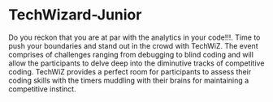 # TechWizard-Junior

Do you reckon that you are at par with the analytics in your code!!!. Time to push your boundaries and stand out in the crowd with TechWiZ. The event comprises of challenges ranging from debugging to blind coding and will allow the participants to delve deep into the diminutive tracks of competitive coding. TechWiZ provides a perfect room for participants to assess their coding skills with the timers muddling with their brains for maintaining a competitive instinct.
